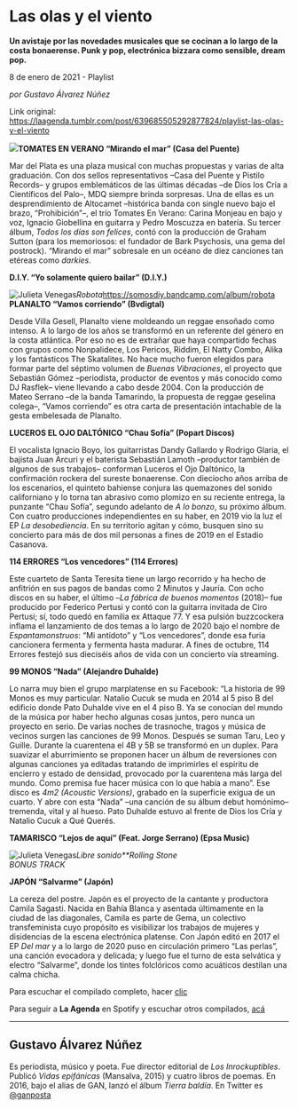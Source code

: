 # Las olas y el viento

**Un avistaje por las novedades musicales que se cocinan a lo largo de la costa bonaerense. Punk y pop, electrónica bizzara como sensible, dream pop.**

8 de enero de 2021 - Playlist

_por Gustavo Álvarez Núñez_

Link original: https://laagenda.tumblr.com/post/639685505292877824/playlist-las-olas-y-el-viento

![](https://64.media.tumblr.com/33a33ecf83c2a203ddf5b3e2ff167b8d/7145760b3b731372-f7/s400x600/7aed81beb13e728e96fa25d3b93fc5e280dc8556.jpg)**TOMATES EN VERANO “Mirando el mar” (Casa del Puente)**

Mar del Plata es una plaza musical con muchas propuestas
y varias de alta graduación. Con dos sellos representativos –Casa del Puente y
Pistilo Records– y grupos emblemáticos de las últimas décadas –de Dios los Cría
a Científicos del Palo–, MDQ siempre brinda sorpresas. Una de ellas es un
desprendimiento de Altocamet –histórica banda con single nuevo bajo el brazo,
“Prohibición”–, el trío Tomates En Verano: Carina Monjeau en bajo y voz,
Ignacio Giobellina en guitarra y Pedro Moscuzza en batería. Su tercer álbum, *Todos los días son felices*, contó con la
producción de Graham Sutton (para los memoriosos: el fundador de Bark Psychosis,
una gema del postrock). “Mirando el mar” sobresale en un océano de diez
canciones tan etéreas como *darkies*. 

**D.I.Y. “Yo solamente quiero bailar” (D.I.Y.)**

![Julieta Venegas](https://64.media.tumblr.com/82d264c169b8143433acca76292b7745/7145760b3b731372-77/s250x400/1b89766756f905fc4c4d147ed0a3dc099fcf2f2d.jpg)*Robota*<https://somosdiy.bandcamp.com/album/robota>  
**PLANALTO “Vamos corriendo” (Bvdigtal)**

Desde Villa Gesell, Planalto viene moldeando un reggae
ensoñado como intenso. A lo largo de los años se transformó en un referente del
género en la costa atlántica. Por eso no es de extrañar que haya compartido
fechas con grupos como Nonpalidece, Los Pericos, Riddim, El Natty Combo, Alika
y los fantásticos The Skatalites. No hace mucho fueron elegidos para formar
parte del séptimo volumen de *Buenas
Vibraciones*, el proyecto que Sebastián Gómez –periodista, productor de
eventos y más conocido como DJ Rasflek– viene llevando a cabo desde 2004. Con
la producción de Mateo Serrano –de la banda Tamarindo, la propuesta de reggae
geselina colega–, “Vamos corriendo” es otra carta de presentación intachable de
la gesta embelesada de Planalto. 

**LUCEROS EL OJO DALTÓNICO “Chau Sofía” (Popart Discos)**

El vocalista Ignacio Boyo, los guitarristas Dandy Gallardo
y Rodrigo Glaria, el bajista Juan Arcuri y el baterista Sebastián Lamoth
–productor también de algunos de sus trabajos– conforman Luceros el Ojo Daltónico,
la confirmación rockera del sureste bonaerense. Con dieciocho años arriba de
los escenarios, el quinteto bahiense conjura las quemazones del sonido
californiano y lo torna tan abrasivo como plomizo en su reciente entrega, la
punzante “Chau Sofía”, segundo adelanto de *A
lo bonzo*, su próximo álbum. Con cuatro producciones independientes en su
haber, en 2019 vio la luz el EP *La
desobediencia*. En su territorio agitan y cómo, busquen sino su concierto
para más de dos mil personas a fines de 2019 en el Estadio Casanova. 

**114 ERRORES “Los vencedores” (114 Errores)**

Este cuarteto de Santa Teresita tiene un largo recorrido
y ha hecho de anfitrión en sus pagos de bandas como 2 Minutos y Jauría. Con
ocho discos en su haber, el último –*La
fábrica de buenos momentos* (2018)– fue producido por Federico Pertusi y
contó con la guitarra invitada de Ciro Pertusi; sí, todo quedó en familia ex
Attaque 77. Y esa pulsión buzzcockera inflama el lanzamiento de dos temas a lo
largo de 2020 bajo el nombre de *Espantamonstruos*:
“Mi antídoto” y “Los vencedores”, donde esa furia cancionera fermenta y
fermenta hasta madurar. A fines de octubre, 114 Errores festejó sus dieciséis
años de vida con un concierto vía streaming. 

**99 MONOS “Nada” (Alejandro Duhalde)**

Lo narra muy bien el grupo marplatense en su Facebook: “La
historia de 99 Monos es muy particular. Natalio Cucuk se muda en 2014 al 5 piso
B del edificio donde Pato Duhalde vive en el 4 piso B. Ya se conocían del mundo
de la música por haber hecho algunas cosas juntos, pero nunca un proyecto en
serio. De varias noches de trasnoche, tragos y música de vecinos surgen las
canciones de 99 Monos. Después se suman Taru, Leo y Guille. Durante la
cuarentena el 4B y 5B se transformó en un duplex. Para suavizar el aburrimiento
se proponen hacer un álbum de reversiones con algunas canciones ya editadas tratando
de imprimirles el espíritu de encierro y estado de densidad, provocado por la
cuarentena más larga del mundo. Como premisa fue hacer música con lo que había
a mano”. Ese disco es *4m2 (Acoustic
Versions)*, grabado en la superficie exigua de un cuarto. Y abre con esta
“Nada” –una canción de su álbum debut homónimo– tremenda, vital y al hueso.
Pato Duhalde estuvo al frente de Dios los Cría y Natalio Cucuk a Qué Querés. 

**TAMARISCO “Lejos de aquí” (Feat. Jorge Serrano) (Epsa Music)**

![Julieta Venegas](https://64.media.tumblr.com/8457cbf6d8482ad6573d94da87d2c2fd/7145760b3b731372-d5/s250x400/99130cde20ae929dc7ef5262287be82251273c41.jpg)*Libre sonido**Rolling Stone*  
*BONUS TRACK*

**JAPÓN “Salvarme” (Japón)**

La cereza del postre. Japón es el proyecto de la cantante
y productora Camila Sagasti. Nacida en Bahía Blanca y asentada últimamente en
la ciudad de las diagonales, Camila es parte de Gema, un colectivo
transfeminista cuyo propósito es visibilizar los trabajos de mujeres y
disidencias de la escena electrónica platense. Con Japón editó en 2017 el EP *Del mar* y a lo largo de 2020 puso en
circulación primero “Las perlas”, una canción evocadora y delicada; y luego fue
el turno de esta selvática y electro “Salvarme”, donde los tintes folclóricos
como acuáticos destilan una calma chicha.

Para escuchar el compilado completo, hacer [clic](https://t.umblr.com/redirect?z=https%3A%2F%2Fopen.spotify.com%2Fembed%2Fplaylist%2F4NvDL7BvQanwGyUZWNOdPM&t=NDMyMWMwNmRlNTgzNWRjMGU3YjlhMGY4MWJhYWY3YzU2OGZjZWRiNSw4YXNwS0Y2OA%3D%3D&b=t%3AXDz46txpppLgDp7rJlWQpw&p=https%3A%2F%2Flaagenda.tumblr.com%2Fpost%2F639685505292877824%2Fplaylist-las-olas-y-el-viento&m=1&ts=1705436636)

Para seguir a **La Agenda** en Spotify y escuchar otros compilados, [acá](https://t.umblr.com/redirect?z=https%3A%2F%2Fopen.spotify.com%2Fuser%2Fsw7jovcft51wn1tjheb4njibk&t=OGVlYjhhOWM1ZWY5ZTFjNzM0YmRkNjRhODlkZjE1YzQxNTNlODhjZSw4YXNwS0Y2OA%3D%3D&b=t%3AXDz46txpppLgDp7rJlWQpw&p=https%3A%2F%2Flaagenda.tumblr.com%2Fpost%2F639685505292877824%2Fplaylist-las-olas-y-el-viento&m=1&ts=1705436636)



---

 Gustavo Álvarez Núñez
----------------------

 Es periodista, músico y poeta. Fue director editorial de *Los Inrockuptibles*. Publicó *Vidas epifánicas* (Mansalva, 2015) y cuatro libros de poemas. En 2016, bajo el alias de GAN, lanzó el álbum *Tierra baldía*. En Twitter es [@ganposta](https://twitter.com/ganposta?lang=es) 

